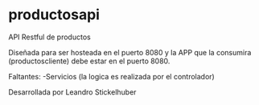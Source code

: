 # productosapi
API Restful de productos

Diseñada para ser hosteada en el puerto 8080 y la APP que la consumira (productoscliente) debe estar en el puerto 8080.

Faltantes:
-Servicios (la logica es realizada por el controlador)

Desarrollada por Leandro Stickelhuber
